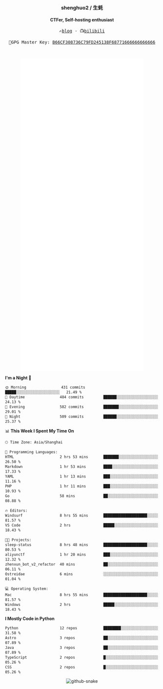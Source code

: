 <h3 align="center"> shenghuo2 / 生蚝 </h3>
<h4 align="center" >CTFer, Self-hosting enthusiast</h3>


<p align="center">
  <samp>
    ✍️<a href="https://blog.shenghuo2.top/">blog</a> -
    📺<a href="https://space.bilibili.com/85894935">bilibili</a>
  </samp>
</p>
<p align="center">
  <samp>
     🔐GPG Master Key: <a align="center" href="https://github.com/shenghuo2.gpg">B66CF308736C79FD245138F68771666666666666</a>
  </samp>
</p>
<br>
<p align="center">
  <a href="https://github.com/shenghuo2">
    <img width="400" align="top" src="https://github.com/shenghuo2/shenghuo2/blob/main/metrics.left.svg" />
  </a>
  <a href="https://github.com/shenghuo2">
    <img width="400" align="top" src="https://github.com/shenghuo2/shenghuo2/blob/main/metrics.right.svg" />
  </a>
</p>


<!--START_SECTION:waka-->
**I'm a Night 🦉** 

```text
🌞 Morning                431 commits         █████░░░░░░░░░░░░░░░░░░░░   21.49 % 
🌆 Daytime                484 commits         ██████░░░░░░░░░░░░░░░░░░░   24.13 % 
🌃 Evening                582 commits         ███████░░░░░░░░░░░░░░░░░░   29.01 % 
🌙 Night                  509 commits         ██████░░░░░░░░░░░░░░░░░░░   25.37 % 
```


📊 **This Week I Spent My Time On** 

```text
🕑︎ Time Zone: Asia/Shanghai

💬 Programming Languages: 
HTML                     2 hrs 53 mins       ███████░░░░░░░░░░░░░░░░░░   26.50 % 
Markdown                 1 hr 53 mins        ████░░░░░░░░░░░░░░░░░░░░░   17.33 % 
YAML                     1 hr 13 mins        ███░░░░░░░░░░░░░░░░░░░░░░   11.16 % 
PHP                      1 hr 11 mins        ███░░░░░░░░░░░░░░░░░░░░░░   10.93 % 
Go                       58 mins             ██░░░░░░░░░░░░░░░░░░░░░░░   08.88 % 

🔥 Editors: 
Windsurf                 8 hrs 55 mins       ████████████████████░░░░░   81.57 % 
VS Code                  2 hrs               █████░░░░░░░░░░░░░░░░░░░░   18.43 % 

🐱‍💻 Projects: 
sleep-status             8 hrs 48 mins       ████████████████████░░░░░   80.53 % 
aliyunctf                1 hr 20 mins        ███░░░░░░░░░░░░░░░░░░░░░░   12.32 % 
zhenxun_bot_v2_refactor  40 mins             ██░░░░░░░░░░░░░░░░░░░░░░░   06.11 % 
Ostreidae                6 mins              ░░░░░░░░░░░░░░░░░░░░░░░░░   01.04 % 

💻 Operating System: 
Mac                      8 hrs 55 mins       ████████████████████░░░░░   81.57 % 
Windows                  2 hrs               █████░░░░░░░░░░░░░░░░░░░░   18.43 % 
```

**I Mostly Code in Python** 

```text
Python                   12 repos            ████████░░░░░░░░░░░░░░░░░   31.58 % 
Astro                    3 repos             ██░░░░░░░░░░░░░░░░░░░░░░░   07.89 % 
Java                     3 repos             ██░░░░░░░░░░░░░░░░░░░░░░░   07.89 % 
TypeScript               2 repos             █░░░░░░░░░░░░░░░░░░░░░░░░   05.26 % 
CSS                      2 repos             █░░░░░░░░░░░░░░░░░░░░░░░░   05.26 % 
```




<!--END_SECTION:waka-->


<div align="center">
  <picture>
    <source media="(prefers-color-scheme: dark)" srcset="https://gist.githubusercontent.com/shenghuo2/bfce20b14ab0484cef03bae6e60e0b3a/raw/github-snake-dark.svg" />
    <source media="(prefers-color-scheme: light)" srcset="https://gist.githubusercontent.com/shenghuo2/bfce20b14ab0484cef03bae6e60e0b3a/raw/github-snake.svg" />
    <img alt="github-snake" src="https://gist.githubusercontent.com/shenghuo2/bfce20b14ab0484cef03bae6e60e0b3a/raw/github-snake.svg" />
  </picture>
</div>

<!--
**shenghuo2/shenghuo2** is a ✨ _special_ ✨ repository because its `README.md` (this file) appears on your GitHub profile.

Here are some ideas to get you started:

- 🔭 I’m currently working on ...
- 🌱 I’m currently learning ...
- 👯 I’m looking to collaborate on ...
- 🤔 I’m looking for help with ...
- 💬 Ask me about ...
- 📫 How to reach me: ...
- 😄 Pronouns: ...
- ⚡ Fun fact: ...
-->

